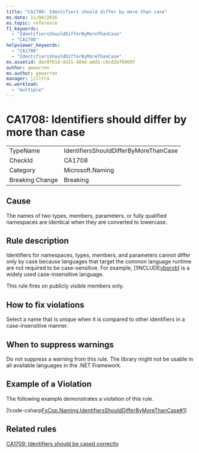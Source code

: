 ```yaml
---
title: "CA1708: Identifiers should differ by more than case"
ms.date: 11/04/2016
ms.topic: reference
f1_keywords:
  - "IdentifiersShouldDifferByMoreThanCase"
  - "CA1708"
helpviewer_keywords:
  - "CA1708"
  - "IdentifiersShouldDifferByMoreThanCase"
ms.assetid: dac0f01d-dd21-484d-add1-c8cd2bf6969f
author: gewarren
ms.author: gewarren
manager: jillfra
ms.workload:
  - "multiple"
---
```

# CA1708: Identifiers should differ by more than case

|||
|-|-|
|TypeName|IdentifiersShouldDifferByMoreThanCase|
|CheckId|CA1708|
|Category|Microsoft.Naming|
|Breaking Change|Breaking|

## Cause
 The names of two types, members, parameters, or fully qualified namespaces are identical when they are converted to lowercase.

## Rule description
 Identifiers for namespaces, types, members, and parameters cannot differ only by case because languages that target the common language runtime are not required to be case-sensitive. For example, [!INCLUDE[vbprvb](../code-quality/includes/vbprvb_md.md)] is a widely used case-insensitive language.

 This rule fires on publicly visible members only.

## How to fix violations
 Select a name that is unique when it is compared to other identifiers in a case-insensitive manner.

## When to suppress warnings
 Do not suppress a warning from this rule. The library might not be usable in all available languages in the .NET Framework.

## Example of a Violation
 The following example demonstrates a violation of this rule.

 [!code-csharp[FxCop.Naming.IdentifiersShouldDifferByMoreThanCase#1](../code-quality/codesnippet/CSharp/ca1708-identifiers-should-differ-by-more-than-case_1.cs)]

## Related rules
 [CA1709: Identifiers should be cased correctly](../code-quality/ca1709-identifiers-should-be-cased-correctly.md)